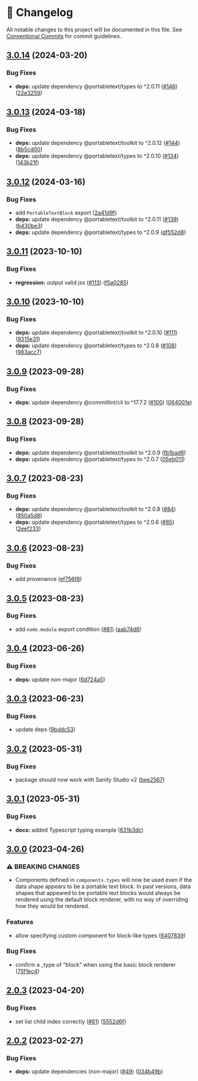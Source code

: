 <!-- markdownlint-disable --><!-- textlint-disable -->

# 📓 Changelog

All notable changes to this project will be documented in this file. See
[Conventional Commits](https://conventionalcommits.org) for commit guidelines.

## [3.0.14](https://github.com/portabletext/react-portabletext/compare/v3.0.13...v3.0.14) (2024-03-20)


### Bug Fixes

* **deps:** update dependency @portabletext/types to ^2.0.11 ([#146](https://github.com/portabletext/react-portabletext/issues/146)) ([22e3259](https://github.com/portabletext/react-portabletext/commit/22e325951a5e73a976dd4c4c1dfd790de32473b3))

## [3.0.13](https://github.com/portabletext/react-portabletext/compare/v3.0.12...v3.0.13) (2024-03-18)


### Bug Fixes

* **deps:** update dependency @portabletext/toolkit to ^2.0.12 ([#144](https://github.com/portabletext/react-portabletext/issues/144)) ([8b5cd00](https://github.com/portabletext/react-portabletext/commit/8b5cd00305330e1589ff4c2d307b2304debfa74b))
* **deps:** update dependency @portabletext/types to ^2.0.10 ([#134](https://github.com/portabletext/react-portabletext/issues/134)) ([143b21f](https://github.com/portabletext/react-portabletext/commit/143b21f2a645ae98cdf3688e79c2366f77f92471))

## [3.0.12](https://github.com/portabletext/react-portabletext/compare/v3.0.11...v3.0.12) (2024-03-16)


### Bug Fixes

* add `PortableTextBlock` export ([2a41d9f](https://github.com/portabletext/react-portabletext/commit/2a41d9f1fe17fdeab79309384ae367a69e999657))
* **deps:** update dependency @portabletext/toolkit to ^2.0.11 ([#139](https://github.com/portabletext/react-portabletext/issues/139)) ([b430be3](https://github.com/portabletext/react-portabletext/commit/b430be352623bacc3453e154e494b4736bab2659))
* **deps:** update dependency @portabletext/types to ^2.0.9 ([df552d8](https://github.com/portabletext/react-portabletext/commit/df552d8f530df6a9337e8b78e92ccdfb4440f7d4))

## [3.0.11](https://github.com/portabletext/react-portabletext/compare/v3.0.10...v3.0.11) (2023-10-10)


### Bug Fixes

* **regression:** output valid jsx ([#113](https://github.com/portabletext/react-portabletext/issues/113)) ([f5a0285](https://github.com/portabletext/react-portabletext/commit/f5a02858ae206693a01bee8fcf0cd466743bcf2c))

## [3.0.10](https://github.com/portabletext/react-portabletext/compare/v3.0.9...v3.0.10) (2023-10-10)


### Bug Fixes

* **deps:** update dependency @portabletext/toolkit to ^2.0.10 ([#111](https://github.com/portabletext/react-portabletext/issues/111)) ([9315e31](https://github.com/portabletext/react-portabletext/commit/9315e31a95d1d93ca2251272217263cb39504e6a))
* **deps:** update dependency @portabletext/types to ^2.0.8 ([#108](https://github.com/portabletext/react-portabletext/issues/108)) ([983acc7](https://github.com/portabletext/react-portabletext/commit/983acc7df8b2045aa8d3b2c4e1da00d17a79e096))

## [3.0.9](https://github.com/portabletext/react-portabletext/compare/v3.0.8...v3.0.9) (2023-09-28)


### Bug Fixes

* **deps:** update dependency @commitlint/cli to ^17.7.2 ([#100](https://github.com/portabletext/react-portabletext/issues/100)) ([064001e](https://github.com/portabletext/react-portabletext/commit/064001e188adc59dd309523e6e1b88375635890a))

## [3.0.8](https://github.com/portabletext/react-portabletext/compare/v3.0.7...v3.0.8) (2023-09-28)


### Bug Fixes

* **deps:** update dependency @portabletext/toolkit to ^2.0.9 ([fb1bad6](https://github.com/portabletext/react-portabletext/commit/fb1bad63acc4f589962093c6a10650efc8e78ae9))
* **deps:** update dependency @portabletext/types to ^2.0.7 ([05eb011](https://github.com/portabletext/react-portabletext/commit/05eb01144bd1c69d89344cea4d2380bef45ad24c))

## [3.0.7](https://github.com/portabletext/react-portabletext/compare/v3.0.6...v3.0.7) (2023-08-23)

### Bug Fixes

- **deps:** update dependency @portabletext/toolkit to ^2.0.8 ([#84](https://github.com/portabletext/react-portabletext/issues/84)) ([850a5d8](https://github.com/portabletext/react-portabletext/commit/850a5d8228a74751ce6df3ac9cc610bb1e56cae3))
- **deps:** update dependency @portabletext/types to ^2.0.6 ([#85](https://github.com/portabletext/react-portabletext/issues/85)) ([2eef233](https://github.com/portabletext/react-portabletext/commit/2eef23348598e88c5a8584c2fd2df75fbf45dd7c))

## [3.0.6](https://github.com/portabletext/react-portabletext/compare/v3.0.5...v3.0.6) (2023-08-23)

### Bug Fixes

- add provenance ([ef756f8](https://github.com/portabletext/react-portabletext/commit/ef756f8ded3e86d17d06e780d26e047d3aa68177))

## [3.0.5](https://github.com/portabletext/react-portabletext/compare/v3.0.4...v3.0.5) (2023-08-23)

### Bug Fixes

- add `node.module` export condition ([#81](https://github.com/portabletext/react-portabletext/issues/81)) ([aab74d6](https://github.com/portabletext/react-portabletext/commit/aab74d6c790c4dc778f56b8c802e4cc1ce153fb2))

## [3.0.4](https://github.com/portabletext/react-portabletext/compare/v3.0.3...v3.0.4) (2023-06-26)

### Bug Fixes

- **deps:** update non-major ([6d724a5](https://github.com/portabletext/react-portabletext/commit/6d724a5249e936bb5c544d0654e6c2a338f1c5a3))

## [3.0.3](https://github.com/portabletext/react-portabletext/compare/v3.0.2...v3.0.3) (2023-06-23)

### Bug Fixes

- update deps ([9bddc53](https://github.com/portabletext/react-portabletext/commit/9bddc53c544d449a3944cef65a45467da152948d))

## [3.0.2](https://github.com/portabletext/react-portabletext/compare/v3.0.1...v3.0.2) (2023-05-31)

### Bug Fixes

- package should now work with Sanity Studio v2 ([bee2567](https://github.com/portabletext/react-portabletext/commit/bee25677374e05748a15439c492cbe69b6e9ee75))

## [3.0.1](https://github.com/portabletext/react-portabletext/compare/v3.0.0...v3.0.1) (2023-05-31)

### Bug Fixes

- **docs:** added Typescript typing example ([631b3dc](https://github.com/portabletext/react-portabletext/commit/631b3dc1a08cd069ecaefa99962492c471ecfbdc))

## [3.0.0](https://github.com/portabletext/react-portabletext/compare/v2.0.3...v3.0.0) (2023-04-26)

### ⚠ BREAKING CHANGES

- Components defined in `components.types` will now be used even
  if the data shape appears to be a portable text block. In past versions, data
  shapes that appeared to be portable text blocks would always be rendered using
  the default block renderer, with no way of overriding how they would be
  rendered.

### Features

- allow specifying custom component for block-like types ([6407839](https://github.com/portabletext/react-portabletext/commit/6407839fd9042bec6b77d21e62833ecd5b88bcc5))

### Bug Fixes

- confirm a \_type of "block" when using the basic block renderer ([75f1ec4](https://github.com/portabletext/react-portabletext/commit/75f1ec4dcbdd6f9a5c80cfcd6872bb27c57d9770))

## [2.0.3](https://github.com/portabletext/react-portabletext/compare/v2.0.2...v2.0.3) (2023-04-20)

### Bug Fixes

- set list child index correctly ([#61](https://github.com/portabletext/react-portabletext/issues/61)) ([5552d6f](https://github.com/portabletext/react-portabletext/commit/5552d6fa9bf367957cbaa4a658cd1f005060398f))

## [2.0.2](https://github.com/portabletext/react-portabletext/compare/v2.0.1...v2.0.2) (2023-02-27)

### Bug Fixes

- **deps:** update dependencies (non-major) ([#49](https://github.com/portabletext/react-portabletext/issues/49)) ([034b49b](https://github.com/portabletext/react-portabletext/commit/034b49b31a9346a790e6c196be7342fc509a8d53))
